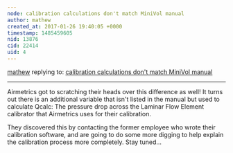 ```yaml
---
node: calibration calculations don't match MiniVol manual
author: mathew
created_at: 2017-01-26 19:40:05 +0000
timestamp: 1485459605
nid: 13876
cid: 22414
uid: 4
---
```




[mathew](../profile/mathew) replying to: [calibration calculations don't match MiniVol manual](../notes/mathew/01-25-2017/calibration-calculations-don-t-match-minivol-manual)

----
Airmetrics got to scratching their heads over this difference as well!  It turns out there is an additional variable that isn't listed in the manual but used to calculate Qcalc:  The pressure drop across the Laminar Flow Element calibrator that Airmetrics uses for their calibration. 

They discovered this by contacting the former employee who wrote their calibration software, and are going to do some more digging to help explain the calibration process more completely. Stay tuned...